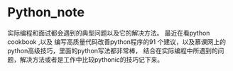 # Python_note
实际编程和面试都会遇到的典型问题以及它的解决方法。
最近在看python cookbook ,以及 编写高质量代码改善python程序的91 个建议，以及慕课网上的python高级技巧，里面的python写法都非常棒，
结合在实际编程中所遇到的问题，解决方法或者是工作中比较pythonic的技巧记下来。
